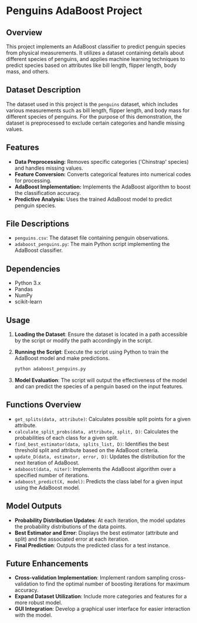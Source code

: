 # Penguins AdaBoost Project

## Overview

This project implements an AdaBoost classifier to predict penguin species from physical measurements. It utilizes a dataset containing details about different species of penguins, and applies machine learning techniques to predict species based on attributes like bill length, flipper length, body mass, and others.

## Dataset Description

The dataset used in this project is the `penguins` dataset, which includes various measurements such as bill length, flipper length, and body mass for different species of penguins. For the purpose of this demonstration, the dataset is preprocessed to exclude certain categories and handle missing values.

## Features

- **Data Preprocessing:** Removes specific categories ('Chinstrap' species) and handles missing values.
- **Feature Conversion:** Converts categorical features into numerical codes for processing.
- **AdaBoost Implementation:** Implements the AdaBoost algorithm to boost the classification accuracy.
- **Predictive Analysis:** Uses the trained AdaBoost model to predict penguin species.

## File Descriptions

- `penguins.csv`: The dataset file containing penguin observations.
- `adaboost_penguins.py`: The main Python script implementing the AdaBoost classifier.

## Dependencies

- Python 3.x
- Pandas
- NumPy
- scikit-learn

## Usage

1. **Loading the Dataset**: Ensure the dataset is located in a path accessible by the script or modify the path accordingly in the script.
2. **Running the Script**: Execute the script using Python to train the AdaBoost model and make predictions.

    ```bash
    python adaboost_penguins.py
    ```

3. **Model Evaluation**: The script will output the effectiveness of the model and can predict the species of a penguin based on the input features.

## Functions Overview

- `get_splits(data, attribute)`: Calculates possible split points for a given attribute.
- `calculate_split_probs(data, attribute, split, D)`: Calculates the probabilities of each class for a given split.
- `find_best_estimator(data, splits_list, D)`: Identifies the best threshold split and attribute based on the AdaBoost criteria.
- `update_D(data, estimator, error, D)`: Updates the distribution for the next iteration of AdaBoost.
- `adaboost(data, niter)`: Implements the AdaBoost algorithm over a specified number of iterations.
- `adaboost_predict(X, model)`: Predicts the class label for a given input using the AdaBoost model.

## Model Outputs

- **Probability Distribution Updates**: At each iteration, the model updates the probability distributions of the data points.
- **Best Estimator and Error**: Displays the best estimator (attribute and split) and the associated error at each iteration.
- **Final Prediction**: Outputs the predicted class for a test instance.

## Future Enhancements

- **Cross-validation Implementation**: Implement random sampling cross-validation to find the optimal number of boosting iterations for maximum accuracy.
- **Expand Dataset Utilization**: Include more categories and features for a more robust model.
- **GUI Integration**: Develop a graphical user interface for easier interaction with the model.

